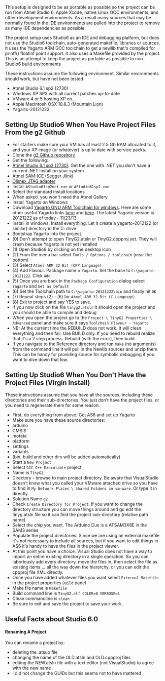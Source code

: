 This setup is designed to be as portable as possible so the project can be run from Atmel Studio 6, Apple Xcode, native Linux GCC environments, and other development environments. As a result many sources that may be normally found in the IDE environments are pulled into the project to remove as many IDE dependencies as possible. 

The project setup uses Studio6 as an IDE and debugging platform, but does not use the Studio6 toolchain, auto-generated makefile, libraries or sources. It uses the Yagarto ARM GCC toolchain to get a newlib that's compiled for printf() floatinf point support. It also uses a Makefile provided by the project. This is an attempt to keep the project as portable as possible to non-Studio6 build environments

These instructions assume the following environment. Similar environments should work, but have not been tested.
* Atmel Studio 6.1 sp2 (2730)
* Windows XP SP3 with all current patches up-to-date
* VMware 4 or 5 hosting XP on...
* Apple Macintosh OSX 10.8.3 (Mountain Lion)
* Yagarto-20121222

## Setting Up Studio6 When You Have Project Files From the g2 Github
* For starters make sure your VM has at least 2.5 Gb RAM allocated to it, and your XP image (or whatever) is up to date with service packs. 
* Clone the [g2 Github repository](https://github.com/synthetos/g2)
* Get the following:
 * [Atmel Studio 6.1 sp2 (2730)](http://www.atmel.com/tools/atmelstudio.aspx). Get the one with .NET you don't have a current .NET install on your system
 * [Atmel SAM-ICE (Segger Jlink)](http://www.mouser.com/ProductDetail/Atmel/AT91SAM-ICE/?qs=%2fha2pyFadujAZ79HQyfG%252bJm4Wmz2%2fLVln%2foieqku2gI%3d) 
 * [Olimex JTAG adapter](http://www.mouser.com/ProductDetail/Olimex-Ltd/ARM-JTAG-20-10/?qs=sGAEpiMZZMt%2f9hUFx8MktsRg8ShTvwMQusYCyASUbpU%3d)
* Install `AStudio61sp2net.exe` or `AStudio61sp2.exe`
 * Select the standard install locations
 * When asked, you won't need the Atmel Gallery
* Install Yagarto on Windows
 * Download [Yagarto GNU ARM Toolchain for windows](http://sourceforge.net/projects/yagarto/files/YAGARTO%20for%20Mac%20OS%20X/20121222/). Here are some other useful Yagarto links [here](http://www.emb4fun.de/archive/gabmt/index.html) and [here](https://launchpad.net/gcc-arm-embedded). The latest Yagarto version is 20121222 as of today - 11/23/13
 * Install in windows. Install everything. Let it create a yagarto-2012122 (or similar) directory in the C: drive
* Bootstrap Yagarto into the project.
 * (0) Don't attempt to open TinyG2.atsln or TinyG2.cppproj yet. They will crash because Yagarto is not yet installed
 * (1) Open Studio6 by clicking on the desktop icon
 * (2) From the menu bar select `Tools / Options / toolchain`  (near the bottom)
 * (3) Select `Atmel ARM 32-Bit (CPP Language)`
 * (4) Add Flavour. Package name = `Yagarto`. Set the base to `C:\yagarto-20121222`. Click `Add`
 * (5) Once you are back in the `Package Configuration` dialog select `Yagarto` and `Set as Default`
 * (6) Set the Toolchain path to `C:\yagarto-20121222\bin` and finally hit `OK`
 * (7) Repeat steps (2) - (6) for `Atmel ARM 32-Bit (C Language)`
 * (8) Exit to project and say YES to save. 
* If you now click on the file `tinyg2.atsln` it should open the project and you should be able to compile and debug
 * When you open the project go to the `Project \ TinyG2 Properties \ Advanced` panel and make sure it says  `Toolchain Flavour - Yagarto`
 * NB: At the current time the REBUILD does not work. It will clean everything and then fail. Use BUILD only. If you need to rebuild realize that it's a 2 step process. Rebuild (with the error), then build.
* If you navigate to the Reference directory and run `make` (no arguments) from the command line it will pull in the Newlib sources and unzip them. This can be handy for providing source for symbolic debugging if you want to dive down that low.

## Setting Up Studio6 When You Don't Have the Project Files (Virgin Install)
These instructions assume that you have all the sources, including these directories and their sub-directories. You just don't have the project files, or you need to regenerate them for some reason.
* First, do everything from above. Get AS6 and set up Yagarto
* Make sure you have these source directories:
 * arduino
 * CMSIS
 * motate
 * platform
 * settings
 * variants
 * (bin, build and other dirs will be added automatically) 
* Start a `New Project`
 * Select `GCC C++ Executable` project
 * Name is `TinyG2`
 * Directory - browse to main project directory. Be aware that VisualStudio doesn't know what you called your VMware attached drive so you have to find in `My Network Places \ Shared Folders on vm-ware`. Or type it in directly.
 * Solution Name `g2`
 * Check `Create Directory for Project`. If you want to change the directory structure you can move things around and go edit the tinyg.atsln file so it can find the project sub-directory (relative path name).
 * Select the chip you want. The Arduino Due is a ATSAM3X8E in the SAM3 series
* Populate the project directories. Since we are using an external makefile it's not necessary to include all sources, but if you want to edit things in AS6 it's handy to have the files in the project viewer.  
 * At this point you have a choice. Visual Studio does not have a way to import an entire existing directory in a single operation. So you can laboriously add every directory, move the files in, then select the file as existing items ... all the way down the hierarchy, or you can edit the cppproj file XML directly.
* Once you have added whatever files you want select `External Makefile` in the project properties `Build` panel
 * Make file name is `Makefile`
 * Build command line is `TinyG2.elf COLOR=0 VERBOSE=1`
 * Clean commandline is `clean`
* Be sure to exit and save the project to save your work.

## Useful Facts about Studio 6.0

#### Renaming A Project
You can rename a project by:
* deleting the .atsuo file
* changing the name of the OLD.atsln and OLD.cppproj files
* editing the NEW.atsln file with a text editor (not VisualStudio) to agree with the new name
* I did not change the GUIDs but this seems not to have mattered
